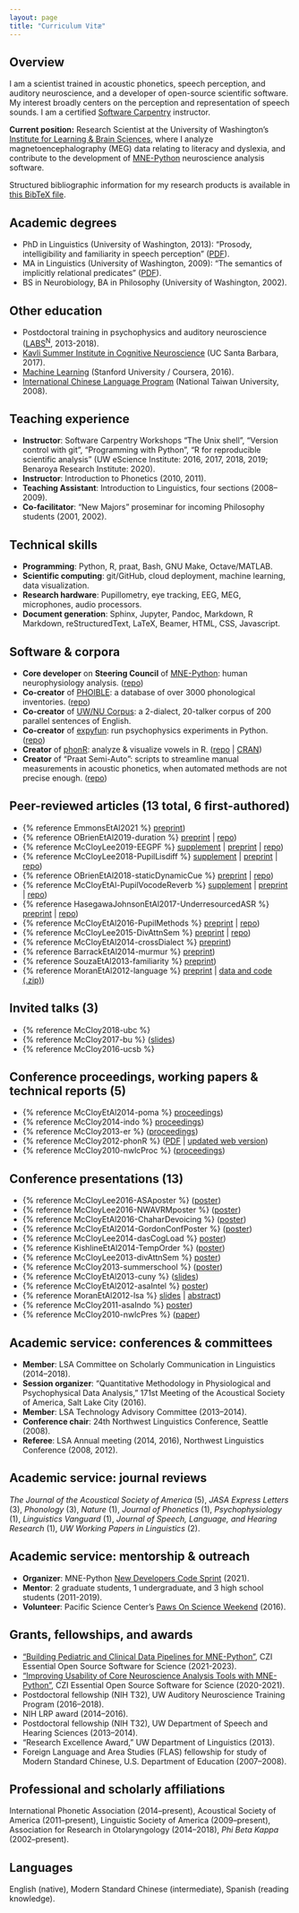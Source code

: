 ```yaml
---
layout: page
title: "Curriculum Vitæ"
---
```


## Overview
I am a scientist trained in acoustic phonetics, speech perception, and auditory neuroscience, and a developer of open-source scientific software. My interest broadly centers on the perception and representation of speech sounds. I am a certified [Software Carpentry](https://software-carpentry.org/team/) instructor.

**Current position:** Research Scientist at the University of Washington’s [Institute for Learning & Brain Sciences](https://ilabs.washington.edu/), where I analyze magnetoencephalography (MEG) data relating to literacy and dyslexia, and contribute to the development of [MNE-Python](https://mne.tools/dev/index.html) neuroscience analysis software.

Structured bibliographic information for my research products is available in [this BibTeX file](../bib/McCloy_CV.bib).


## Academic degrees
- PhD in Linguistics (University of Washington, 2013): “Prosody, intelligibility and familiarity in speech perception” ([PDF](https://hdl.handle.net/1773/23472)).
- MA in Linguistics (University of Washington, 2009): “The semantics of implicitly relational predicates” ([PDF](https://hdl.handle.net/1773/24799)).
- BS in Neurobiology, BA in Philosophy (University of Washington, 2002).


## Other education
- Postdoctoral training in psychophysics and auditory neuroscience ([LABS<sup>N</sup>](https://depts.washington.edu/labsn/), 2013-2018).
- [Kavli Summer Institute in Cognitive Neuroscience](https://sicn.cmb.ucdavis.edu/) (UC Santa Barbara, 2017).
- [Machine Learning](https://www.coursera.org/account/accomplishments/records/FY94856VBP3Q) (Stanford University / Coursera, 2016).
- [International Chinese Language Program](https://iclp.ntu.edu.tw/) (National Taiwan University, 2008).


## Teaching experience

- **Instructor**: Software Carpentry Workshops “The Unix shell”, “Version control with git”, “Programming with Python”, “R for reproducible scientific analysis” (UW eScience Institute: 2016, 2017, 2018, 2019; Benaroya Research Institute: 2020).
- **Instructor**: Introduction to Phonetics (2010, 2011).
- **Teaching Assistant**: Introduction to Linguistics, four sections (2008–2009).
- **Co-facilitator**: “New Majors” proseminar for incoming Philosophy students (2001, 2002).


## Technical skills
- **Programming**: Python, R, praat, Bash, GNU Make, Octave/MATLAB.
- **Scientific computing**: git/GitHub, cloud deployment, machine learning, data visualization.
- **Research hardware**: Pupillometry, eye tracking, EEG, MEG, microphones, audio processors.
- **Document generation**: Sphinx, Jupyter, Pandoc, Markdown, R Markdown, reStructuredText, LaTeX, Beamer, HTML, CSS, Javascript.


## Software & corpora
- **Core developer** on **Steering Council** of [MNE-Python](https://mne.tools): human neurophysiology analysis. ([repo](https://github.com/mne-tools/mne-python))
- **Co-creator** of [PHOIBLE](https://phoible.org/): a database of over 3000 phonological inventories. ([repo](https://github.com/phoible/dev))
- **Co-creator** of [UW/NU Corpus](https://depts.washington.edu/phonlab/projects/uwnu.php): a 2-dialect, 20-talker corpus of 200 parallel sentences of English.
- **Co-creator** of [expyfun](https://labsn.github.io/expyfun/): run psychophysics experiments in Python. ([repo](https://github.com/LABSN/expyfun))
- **Creator** of [phonR](https://drammock.github.io/phonR/): analyze & visualize vowels in R. ([repo](https://github.com/drammock/phonR) \| [CRAN](https://cran.r-project.org/package=phonR))
- **Creator** of “Praat Semi-Auto”: scripts to streamline manual measurements in acoustic phonetics, when automated methods are not precise enough. ([repo](https://github.com/drammock/praat-semiauto/))


## Peer-reviewed articles (13 total, 6 first-authored)
- {% reference EmmonsEtAl2021 %} [preprint](https://dan.mccloy.info/pubs/EmmonsEtAl2021_AudAttnASD.pdf))
- {% reference OBrienEtAl2019-duration %} [preprint](https://psyarxiv.com/urd7w) \| [repo](https://github.com/YeatmanLab/Parametric_speech_public))
- {% reference McCloyLee2019-EEGPF %} [supplement](https://www.tandfonline.com/doi/suppl/10.1080/23273798.2019.1569246) \| [preprint](https://dx.doi.org/10.17605/osf.io/f3mwp) \| [repo](https://github.com/LABSN-pubs/2018-lcn-eeg-phonological-features))
- {% reference McCloyLee2018-PupilLisdiff %} [supplement](../pubs/McCloyEtAl2018_PupillometryListeningDifficultyAttentionSwitching_supplement.pdf) \| [preprint](https://psyarxiv.com/2ubyj/) \| [repo](https://github.com/LABSN-pubs/2018-pupil-lisdiff))
- {% reference OBrienEtAl2018-staticDynamicCue %} [preprint](https://www.biorxiv.org/content/early/2018/04/22/305748) \| [repo](https://github.com/YeatmanLab/Speech_contrasts_public))
- {% reference McCloyEtAl-PupilVocodeReverb %} [supplement](../pubs/McCloyEtAl2017_PupillometryAttnSwitching_supplement.pdf) \| [preprint](../pubs/McCloyEtAl2017_PupillometryAttnSwitching_preprint.pdf) \| [repo](https://github.com/LABSN-pubs/2017-JASA-pupil-attn-switch))
- {% reference HasegawaJohnsonEtAl2017-UnderresourcedASR %} [preprint](../pubs/HasegawaJohnsonEtAl2017_UnderresourcedASR.pdf) \| [repo](https://github.com/ws15code/prob-trans))
- {% reference McCloyEtAl2016-PupilMethods %} [preprint](../pubs/McCloyEtAl2016_PupillometryDeconvolution_preprint.pdf) \| [repo](https://github.com/LABSN-pubs/2016-JASA-pupil-deconv-methods))
- {% reference McCloyLee2015-DivAttnSem %} [preprint](../pubs/McCloyLee2015_DividedAttentionSemanticPhonetic_prepub.pdf) \| [repo](https://github.com/LABSN-pubs/2015-JASA-divided-attn-phonetic-semantic))
- {% reference McCloyEtAl2014-crossDialect %} [preprint](../pubs/McCloyEtAl_CrossDialectIntelligibility.pdf))
- {% reference BarrackEtAl2014-murmur %} [preprint](../pubs/BarrackEtAl2014_PIEmurmur.pdf))
- {% reference SouzaEtAl2013-familiarity %} [preprint](../pubs/SouzaEtAl2013_FamiliarTalkerPrepub.pdf))
- {% reference MoranEtAl2012-language %} [preprint](https://hdl.handle.net/1773/25269) \| [data and code (.zip)](../pubs/MoranMcCloyWright2012-DataAndScript.zip))


## Invited talks (3)
- {% reference McCloy2018-ubc %}
- {% reference McCloy2017-bu %} ([slides](../pubs/McCloyLarsonLee2017_BUslides.pdf))
- {% reference McCloy2016-ucsb %}


## Conference proceedings, working papers & technical reports (5)
- {% reference McCloyEtAl2014-poma %} [proceedings](../pubs/McCloyEtAl2014_WithinDialectIntelligibility.pdf))
- {% reference McCloy2014-indo %} [proceedings](../pubs/McCloy2014_IndoMorphophonetics.pdf))
- {% reference McCloy2013-er %}  ([proceedings](https://depts.washington.edu/uwwpl/editions/vol31.html))
- {% reference McCloy2012-phonR %}  ([PDF](../pubs/McCloy2012_phonR.pdf) \| [updated web version](https://drammock.github.io/phonR/))
- {% reference McCloy2010-nwlcProc %}  ([proceedings](https://www.sfu.ca/gradlings/working-papers/wp_3.html))


## Conference presentations (13)
- {% reference McCloyLee2016-ASAposter %} ([poster](../pubs/McCloyLee2016-ASA-EEG.pdf))
- {% reference McCloyLee2016-NWAVRMposter %} ([poster](../pubs/McCloyLee2016-ConsonantClassifierEEG.pdf))
- {% reference McCloyEtAl2016-ChaharDevoicing %} ([poster](../pubs/McCloyYurongPuthuval2016_ChaharDevoicing.pdf))
- {% reference McCloyEtAl2014-GordonConfPoster %} ([poster](../pubs/McCloyEtAl2014_GordonConfPoster.pdf))
- {% reference McCloyLee2014-dasCogLoad %} [poster](../pubs/McCloyLee2014_DivAttnCogLoad.pdf))
- {% reference KishlineEtAl2014-TempOrder %} ([poster](../pubs/KishlineEtAl2014_TempOrder.pdf))
- {% reference McCloyLee2013-divAttnSem %} [poster](../pubs/McCloyLee2013_DivAttnSem.pdf))
- {% reference McCloy2013-summerschool %} ([poster](https://hdl.handle.net/1773/25274))
- {% reference McCloyEtAl2013-cuny %} ([slides](../pubs/McCloyEtAl2013_cunyFeatureConf.pdf))
- {% reference McCloyEtAl2012-asaIntel %} [poster](https://hdl.handle.net/1773/25272))
- {% reference MoranEtAl2012-lsa %} [slides](../pubs/MoranMcCloyWright2012_LSAslides.pdf) \| [abstract](https://dx.doi.org/10.3765/exabs.v0i0.601))
- {% reference McCloy2011-asaIndo %} [poster](https://hdl.handle.net/1773/25271))
- {% reference McCloy2010-nwlcPres %} ([paper](https://hdl.handle.net/1773/25270))


## Academic service: conferences & committees
- **Member**: LSA Committee on Scholarly Communication in Linguistics (2014–2018).
- **Session organizer**: “Quantitative Methodology in Physiological and Psychophysical Data Analysis,” 171st Meeting of the Acoustical Society of America, Salt Lake City (2016).
- **Member**: LSA Technology Advisory Committee (2013–2014).
- **Conference chair**: 24th Northwest Linguistics Conference, Seattle (2008).
- **Referee**: LSA Annual meeting (2014, 2016), Northwest Linguistics Conference (2008, 2012).


## Academic service: journal reviews
_The Journal of the Acoustical Society of America_ (5), _JASA Express Letters_ (3), _Phonology_ (3), _Nature_ (1), _Journal of Phonetics_ (1), _Psychophysiology_ (1), _Linguistics Vanguard_ (1), _Journal of Speech, Language, and Hearing Research_ (1), _UW Working Papers in Linguistics_ (2).


## Academic service: mentorship & outreach
- **Organizer**: MNE-Python [New Developers Code Sprint](https://github.com/mne-tools/mne-python/projects/6) (2021).
- **Mentor**: 2 graduate students, 1 undergraduate, and 3 high school students (2011-2019).
- **Volunteer**: Pacific Science Center’s [Paws On Science Weekend](https://www.pacificsciencecenter.org/paws-on-science-husky-weekend/) (2016).


## Grants, fellowships, and awards
- [“Building Pediatric and Clinical Data Pipelines for MNE-Python”](https://chanzuckerberg.com/eoss/proposals/building-pediatric-and-clinical-data-pipelines-for-mne-python/), CZI Essential Open Source Software for Science (2021-2023).
- [“Improving Usability of Core Neuroscience Analysis Tools with MNE-Python”](https://chanzuckerberg.com/eoss/proposals/improving-usability-of-core-neuroscience-analysis-tools-with-mne-python/), CZI Essential Open Source Software for Science (2020-2021).
- Postdoctoral fellowship (NIH T32), UW Auditory Neuroscience Training Program (2016–2018).
- NIH LRP award (2014–2016).
- Postdoctoral fellowship (NIH T32), UW Department of Speech and Hearing Sciences (2013–2014).
- “Research Excellence Award,” UW Department of Linguistics (2013).
- Foreign Language and Area Studies (FLAS) fellowship for study of Modern Standard Chinese, U.S. Department of Education (2007–2008).


## Professional and scholarly affiliations
International Phonetic Association (2014–present), Acoustical Society of America (2011–present), Linguistic Society of America (2009–present), Association for Research in Otolaryngology (2014–2018), _Phi Beta Kappa_ (2002–present).


## Languages
English (native), Modern Standard Chinese (intermediate), Spanish (reading knowledge).
